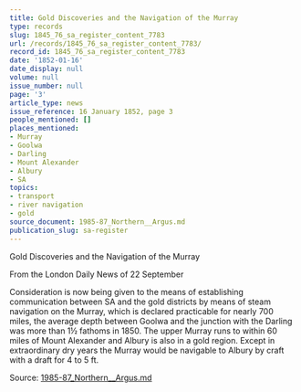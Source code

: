 ```yaml
---
title: Gold Discoveries and the Navigation of the Murray
type: records
slug: 1845_76_sa_register_content_7783
url: /records/1845_76_sa_register_content_7783/
record_id: 1845_76_sa_register_content_7783
date: '1852-01-16'
date_display: null
volume: null
issue_number: null
page: '3'
article_type: news
issue_reference: 16 January 1852, page 3
people_mentioned: []
places_mentioned:
- Murray
- Goolwa
- Darling
- Mount Alexander
- Albury
- SA
topics:
- transport
- river navigation
- gold
source_document: 1985-87_Northern__Argus.md
publication_slug: sa-register
---
```


Gold Discoveries and the Navigation of the Murray

From the London Daily News of 22 September

Consideration is now being given to the means of establishing communication between SA and the gold districts by means of steam navigation on the Murray, which is declared practicable for nearly 700 miles, the average depth between Goolwa and the junction with the Darling was more than 1½ fathoms in 1850.  The upper Murray runs to within 60 miles of Mount Alexander and Albury is also in a gold region.  Except in extraordinary dry years the Murray would be navigable to Albury by craft with a draft for 4 to 5 ft.

Source: [1985-87_Northern__Argus.md](/downloads/markdown/1985-87_Northern__Argus.md)
